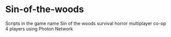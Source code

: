 # Sin-of-the-woods
Scripts in the game name Sin of the woods survival horror multiplayer co-op 4 players using Photon Network
